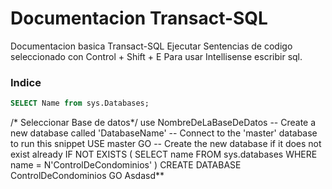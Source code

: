 # Documentacion Transact-SQL
Documentacion basica Transact-SQL
Ejecutar Sentencias de codigo seleccionado con Control + Shift + E
Para usar Intellisense escribir sql.

### Indice

```sql
SELECT Name from sys.Databases;
```




/* Seleccionar Base de datos*/
use NombreDeLaBaseDeDatos
-- Create a new database called 'DatabaseName'
-- Connect to the 'master' database to run this snippet
USE master
GO
-- Create the new database if it does not exist already
IF NOT EXISTS (
    SELECT name
        FROM sys.databases
        WHERE name = N'ControlDeCondominios'
)
CREATE DATABASE ControlDeCondominios
GO
Asdasd**
